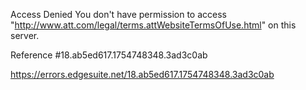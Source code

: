 Access Denied
You don't have permission to access "http://www.att.com/legal/terms.attWebsiteTermsOfUse.html" on this server.

Reference #18.ab5ed617.1754748348.3ad3c0ab

https://errors.edgesuite.net/18.ab5ed617.1754748348.3ad3c0ab